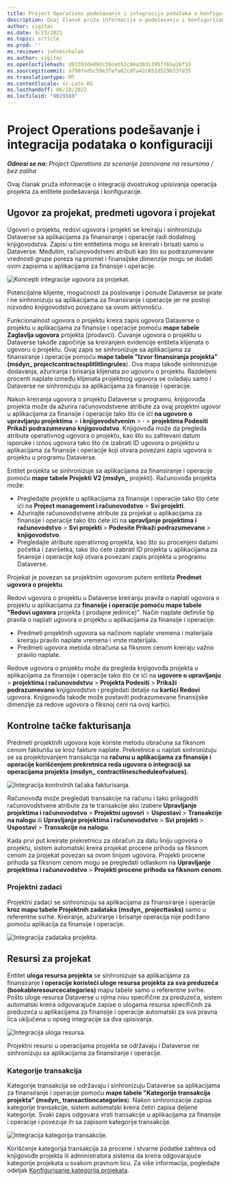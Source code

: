 ```yaml
---
title: Project Operations podešavanje i integracija podataka o konfiguraciji
description: Ovaj članak pruža informacije o podešavanju i konfigurisanju mapa dvostrukog pisanja operacija projekta.
author: sigitac
ms.date: 4/23/2021
ms.topic: article
ms.prod: ''
ms.reviewer: johnmichalak
ms.author: sigitac
ms.openlocfilehash: d03393de893c39ceb53c06a3031395f765a26f55
ms.sourcegitcommit: a798fed5c59e3fefa62cdfa42c852d529b33fd35
ms.translationtype: MT
ms.contentlocale: sr-Latn-RS
ms.lasthandoff: 06/18/2022
ms.locfileid: "9029169"
---
```

# <a name="project-operations-setup-and-configuration-data-integration"></a>Project Operations podešavanje i integracija podataka o konfiguraciji

_**Odnosi se na:** Project Operations za scenarije zasnovane na resursima / bez zaliha_

Ovaj članak pruža informacije o integraciji dvostrukog upisivanja operacija projekta za entitete podešavanja i konfiguracije.

## <a name="project-contracts-contract-lines-and-projects"></a>Ugovor za projekat, predmeti ugovora i projekat

Ugovori o projektu, redovi ugovora i projekti se kreiraju i sinhronizuju Dataverse sa aplikacijama za finansiranje i operacije radi dodatnog knjigovodstva. Zapisi u tim entitetima mogu se kreirati i brisati samo u Dataverse. Međutim, računovodstveni atributi kao što su podrazumevane vrednosti grupe poreza na promet i finansijske dimenzije mogu se dodati ovim zapisima u aplikacijama za finansije i operacije.

  ![Koncepti integracije ugovora za projekat.](./media/1ProjectContract.jpg)

Potencijalne klijente, mogućnosti za poslovanje i ponude Dataverse se prate i ne sinhronizuju sa aplikacijama za finansiranje i operacije jer ne postoji nizvodno knjigovodstvo povezano sa ovom aktivnošću.

Funkcionalnost ugovora o projektu kreira zapis ugovora Dataverse o projektu u aplikacijama za finansije i operacije pomoću **mape tabele Zaglavlja ugovora** projekta (prodavci). Čuvanje ugovora o projektu u Dataverse takođe započinje sa kreiranjem evidencije entiteta klijenata o ugovoru o projektu. Ovaj zapis se sinhronizuje sa aplikacijama za finansiranje i operacije pomoću **mape tabele "Izvor finansiranja projekta" (msdyn\_ projectcontractssplitlitlingrules**). Ova mapa takođe sinhronizuje dodavanja, ažuriranja i brisanja klijenata po ugovoru o projektu. Razdeljeni procenti naplate između klijenata projektnog ugovora se ovladaju samo i Dataverse ne sinhronizuju sa aplikacijama za finansije i operacije.

Nakon kreiranja ugovora o projektu Dataverse u programu, knjigovođa projekta može da ažurira računovodstvene atribute za ovaj projektni ugovor u aplikacijama za finansije i operacije tako što će ići **na ugovore o upravljanju projektima** > **i knjigovodstvenim** > **·** > **projektima Podesiti Prikaži podrazumevano knjigovodstvo**. Knjigovođa može da pregleda atribute operativnog ugovora o projektu, kao što su zahtevani datum isporuke i iznos ugovora tako što će izabrati ID ugovora o projektu u aplikacijama za finansije i operacije koji otvara povezani zapis ugovora o projektu u programu Dataverse.

Entitet projekta se sinhronizuje sa aplikacijama za finansiranje i operacije pomoću **mape tabele Projekti V2 (msdyn\_** projekti). Računovođa projekta može:

  - Pregledajte projekte u aplikacijama za finansije i operacije tako što ćete ići na **Project management i računovodstvo** > **Svi projekti**. 
  - Ažurirajte računovodstvene atribute za projekat u aplikacijama za finansije i operacije tako što ćete ići na **upravljanje projektima i računovodstvo** > **Svi projekti** > **Podesite Prikaži podrazumevano** > **knjigovodstvo**.  
  - Pregledajte atribute operativnog projekta, kao što su procenjeni datumi početka i završetka, tako što ćete izabrati ID projekta u aplikacijama za finansije i operacije koji otvara povezani zapis projekta u programu Dataverse.

Projekat je povezan sa projektnim ugovorom putem entiteta **Predmet ugovora o projektu**.

Redovi ugovora o projektu u Dataverse kreiranju pravila o naplati ugovora o projektu u aplikacijama za **finansije i operacije pomoću mape tabele "Redovi ugovora** projekta ( prodajne jedinice)". Način naplate definiše tip pravila o naplati ugovora o projektu u aplikacijama za finansije i operacije:

  - Predmeti projektnih ugovora sa načinom naplate vremena i materijala kreiraju pravilo naplate vremena i vrste materijala.
  - Predmeti ugovora metoda obračuna sa fiksnom cenom kreiraju važno pravilo naplate.

Redove ugovora o projektu može da pregleda knjigovođa projekta u aplikacijama za finansije i operacije tako što će ići na **ugovore o upravljanju** > **projektima i računovodstvu** > **Projekta Podesiti** > **Prikaži podrazumevano** knjigovodstvo i pregledati detalje na **kartici Redovi** ugovora. Knjigovođa takođe može postaviti podrazumevane finansijske dimenzije za redove ugovora o fiksnoj ceni na ovoj kartici.

## <a name="billing-milestones"></a>Kontrolne tačke fakturisanja

Predmeti projektnih ugovora koje koriste metodu obračuna sa fiksnom cenom fakturišu se kroz fakture naplate. Prekretnice u naplati sinhronizuju se sa projektovanjem transakcija na **računu u aplikacijama za finansije i operacije korišćenjem prekretnica reda ugovora o integraciji sa operacijama projekta (msdyn\_ contractlinescheduleofvalues).**

  ![Integracija kontrolnih tačaka fakturisanja.](./media/2Milestones.jpg)

Računovođa može pregledati transakcije na računu i tako prilagoditi računovodstvene atribute za te transakcije ako izabere **Upravljanje projektima i računovodstvo** > **Projektni ugovori** > **Uspostavi** > **Transakcije na nalogu** ili **Upravljanje projektima i računovodstvo** > **Svi projekti** > **Uspostavi** > **Transakcije na nalogu**.

Kada prvi put kreirate prekretnicu za obračun za datu liniju ugovora o projektu, sistem automatski kreira projekat procene prihoda sa fiksnom cenom za projekat povezan sa ovom linijom ugovora. Projekti procene prihoda sa fiksnom cenom mogu se pregledati odlaskom na **Upravljanje projektima i računovodstvo** > **Projekti procene prihoda sa fiksnom cenom**.

### <a name="project-tasks"></a>Projektni zadaci

Projektni zadaci se sinhronizuju sa aplikacijama za finansiranje i operacije **kroz mapu tabele Projektnih zadataka (msdyn\_ projecttasks)** samo u referentne svrhe. Kreiranje, ažuriranje i brisanje operacija nije podržano pomoću aplikacija za finansije i operacije.

  ![Integracija zadataka projekta.](./media/3Tasks.jpg)

## <a name="project-resources"></a>Resursi za projekat

Entitet **uloga resursa projekta** se sinhronizuje sa aplikacijama za finansiranje **i operacije koristeći uloge resursa projekta za sva preduzeća (bookableresourcecategories)** mapu tabele samo u referentne svrhe. Pošto uloge resursa Dataverse u njima nisu specifične za preduzeća, sistem automatski kreira odgovarajuće zapise o ulogama resursa specifičnih za preduzeća u aplikacijama za finansije i operacije automatski za sva pravna lica uključena u opseg integracije sa dva upisivanja.

![Integracija uloga resursa.](./media/5Resources.jpg)

Projektni resursi u operacijama projekta se održavaju i Dataverse ne sinhronizuju sa aplikacijama za finansiranje i operacije.

### <a name="transaction-categories"></a>Kategorije transakcija

Kategorije transakcija se održavaju i sinhronizuju Dataverse sa aplikacijama za finansiranje i operacije pomoću **mape tabele "Kategorije transakcija projekta" (msdyn\_ transactioncategories**). Nakon sinhronizacije zapisa kategorije transakcije, sistem automatski kreira četiri zapisa deljene kategorije. Svaki zapis odgovara vrsti transakcije u aplikacijama za finansije i operacije i povezuje ih sa zapisom kategorije transakcije.

![Integracija kategorija transakcije.](./media/4TransactionCategories.jpg)

Korišćenje kategorija transakcija za procene i stvarne podatke zahteva od knjigovođe projekta ili administratora sistema da kreira odgovarajuće kategorije projekata u svakom pravnom licu. Za više informacija, pogledajte odeljak [Konfigurisanje kategorija projekata](../project-accounting/configure-project-categories.md).
